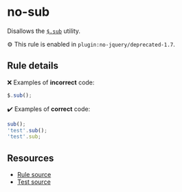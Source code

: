 # no-sub

Disallows the [`$.sub`](https://api.jquery.com/jQuery.sub/) utility.

⚙️ This rule is enabled in `plugin:no-jquery/deprecated-1.7`.

## Rule details

❌ Examples of **incorrect** code:
```js
$.sub();
```

✔️ Examples of **correct** code:
```js
sub();
'test'.sub();
'test'.sub;
```

## Resources

* [Rule source](/src/rules/no-sub.js)
* [Test source](/src/tests/no-sub.js)
